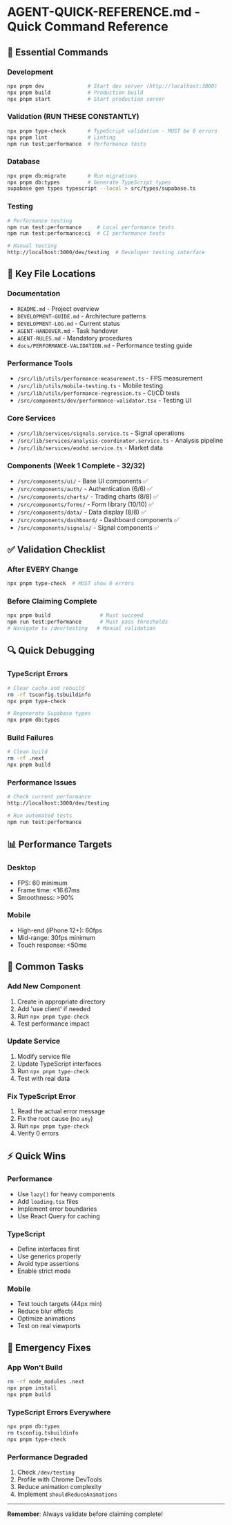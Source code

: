 # AGENT-QUICK-REFERENCE.md - Quick Command Reference

## 🚀 Essential Commands

### Development
```bash
npx pnpm dev              # Start dev server (http://localhost:3000)
npx pnpm build            # Production build
npx pnpm start            # Start production server
```

### Validation (RUN THESE CONSTANTLY)
```bash
npx pnpm type-check       # TypeScript validation - MUST be 0 errors
npx pnpm lint             # Linting
npm run test:performance  # Performance tests
```

### Database
```bash
npx pnpm db:migrate       # Run migrations
npx pnpm db:types         # Generate TypeScript types
supabase gen types typescript --local > src/types/supabase.ts
```

### Testing
```bash
# Performance testing
npm run test:performance     # Local performance tests
npm run test:performance:ci  # CI performance tests

# Manual testing
http://localhost:3000/dev/testing  # Developer testing interface
```

## 📁 Key File Locations

### Documentation
- `README.md` - Project overview
- `DEVELOPMENT-GUIDE.md` - Architecture patterns
- `DEVELOPMENT-LOG.md` - Current status
- `AGENT-HANDOVER.md` - Task handover
- `AGENT-RULES.md` - Mandatory procedures
- `docs/PERFORMANCE-VALIDATION.md` - Performance testing guide

### Performance Tools
- `/src/lib/utils/performance-measurement.ts` - FPS measurement
- `/src/lib/utils/mobile-testing.ts` - Mobile testing
- `/src/lib/utils/performance-regression.ts` - CI/CD tests
- `/src/components/dev/performance-validator.tsx` - Testing UI

### Core Services
- `/src/lib/services/signals.service.ts` - Signal operations
- `/src/lib/services/analysis-coordinator.service.ts` - Analysis pipeline
- `/src/lib/services/eodhd.service.ts` - Market data

### Components (Week 1 Complete - 32/32)
- `/src/components/ui/` - Base UI components ✅
- `/src/components/auth/` - Authentication (6/6) ✅
- `/src/components/charts/` - Trading charts (8/8) ✅
- `/src/components/forms/` - Form library (10/10) ✅
- `/src/components/data/` - Data display (8/8) ✅
- `/src/components/dashboard/` - Dashboard components ✅
- `/src/components/signals/` - Signal components ✅

## ✅ Validation Checklist

### After EVERY Change
```bash
npx pnpm type-check  # MUST show 0 errors
```

### Before Claiming Complete
```bash
npx pnpm build                # Must succeed
npm run test:performance      # Must pass thresholds
# Navigate to /dev/testing   # Manual validation
```

## 🔍 Quick Debugging

### TypeScript Errors
```bash
# Clear cache and rebuild
rm -rf tsconfig.tsbuildinfo
npx pnpm type-check

# Regenerate Supabase types
npx pnpm db:types
```

### Build Failures
```bash
# Clean build
rm -rf .next
npx pnpm build
```

### Performance Issues
```bash
# Check current performance
http://localhost:3000/dev/testing

# Run automated tests
npm run test:performance
```

## 📊 Performance Targets

### Desktop
- FPS: 60 minimum
- Frame time: <16.67ms
- Smoothness: >90%

### Mobile
- High-end (iPhone 12+): 60fps
- Mid-range: 30fps minimum
- Touch response: <50ms

## 🎯 Common Tasks

### Add New Component
1. Create in appropriate directory
2. Add 'use client' if needed
3. Run `npx pnpm type-check`
4. Test performance impact

### Update Service
1. Modify service file
2. Update TypeScript interfaces
3. Run `npx pnpm type-check`
4. Test with real data

### Fix TypeScript Error
1. Read the actual error message
2. Fix the root cause (no `any`)
3. Run `npx pnpm type-check`
4. Verify 0 errors

## ⚡ Quick Wins

### Performance
- Use `lazy()` for heavy components
- Add `loading.tsx` files
- Implement error boundaries
- Use React Query for caching

### TypeScript
- Define interfaces first
- Use generics properly
- Avoid type assertions
- Enable strict mode

### Mobile
- Test touch targets (44px min)
- Reduce blur effects
- Optimize animations
- Test on real viewports

## 🚨 Emergency Fixes

### App Won't Build
```bash
rm -rf node_modules .next
npx pnpm install
npx pnpm build
```

### TypeScript Errors Everywhere
```bash
npx pnpm db:types
rm tsconfig.tsbuildinfo
npx pnpm type-check
```

### Performance Degraded
1. Check `/dev/testing`
2. Profile with Chrome DevTools
3. Reduce animation complexity
4. Implement `shouldReduceAnimations`

---

**Remember**: Always validate before claiming complete!